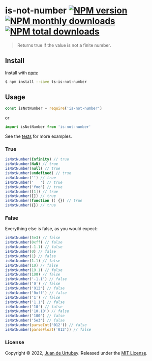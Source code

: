# is-not-number [![NPM version](https://img.shields.io/npm/v/ts-is-not-number.svg?style=flat)](https://www.npmjs.com/package/ts-is-not-number) [![NPM monthly downloads](https://img.shields.io/npm/dm/ts-is-not-number.svg?style=flat)](https://npmjs.org/package/ts-is-not-number) [![NPM total downloads](https://img.shields.io/npm/dt/ts-is-not-number.svg?style=flat)](https://npmjs.org/package/ts-is-not-number)

> Returns true if the value is not a finite number.

## Install

Install with [npm](https://www.npmjs.com/):

```sh
$ npm install --save ts-is-not-number
```

## Usage

```js
const isNotNumber = require('is-not-number')
```

or

```js
import isNotNumber from 'is-not-number'
```

See the [tests](./test/index.test.ts) for more examples.

### True

```js
isNotNumber(Infinity) // true
isNotNumber(NaN) // true
isNotNumber(null) // true
isNotNumber(undefined) // true
isNotNumber('') // true
isNotNumber('   ') // true
isNotNumber('foo') // true
isNotNumber([1]) // true
isNotNumber([]) // true
isNotNumber(function () {}) // true
isNotNumber({}) // true
```

### False

Everything else is false, as you would expect:

```js
isNotNumber(5e3) // false
isNotNumber(0xff) // false
isNotNumber(-1.1) // false
isNotNumber(0) // false
isNotNumber(1) // false
isNotNumber(1.1) // false
isNotNumber(10) // false
isNotNumber(10.1) // false
isNotNumber(100) // false
isNotNumber('-1.1') // false
isNotNumber('0') // false
isNotNumber('012') // false
isNotNumber('0xff') // false
isNotNumber('1') // false
isNotNumber('1.1') // false
isNotNumber('10') // false
isNotNumber('10.10') // false
isNotNumber('100') // false
isNotNumber('5e3') // false
isNotNumber(parseInt('012')) // false
isNotNumber(parseFloat('012')) // false
```

### License

Copyright © 2022, [Juan de Urtubey](https://github.com/jdeurt).
Released under the [MIT License](LICENSE).
